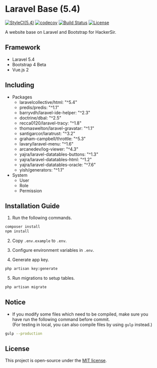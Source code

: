 # Laravel Base (5.4)
[![StyleCI(5.4)](https://styleci.io/repos/65561499/shield?branch=5.4)](https://styleci.io/repos/65561499)
[![codecov](https://codecov.io/gh/HackerSir/laravel-base/branch/5.4/graph/badge.svg)](https://codecov.io/gh/HackerSir/laravel-base)
[![Build Status](https://travis-ci.org/HackerSir/laravel-base.svg?branch=5.4)](https://travis-ci.org/HackerSir/laravel-base)
[![License](https://img.shields.io/github/license/HackerSir/laravel-base.svg)](https://raw.githubusercontent.com/HackerSir/laravel-base/master/LICENSE)

A website base on Laravel and Bootstrap for HackerSir.

## Framework
- Laravel 5.4
- Bootstrap 4 Beta
- Vue.js 2

## Including
- Packages
  - laravelcollective/html: "^5.4"
  - predis/predis: "^1.1"
  - barryvdh/laravel-ide-helper: "^2.3"
  - doctrine/dbal: "^2.5"
  - recca0120/laravel-tracy: "^1.8"
  - thomaswelton/laravel-gravatar: "^1.1"
  - santigarcor/laratrust: "^3.2"
  - graham-campbell/throttle: "^5.3"
  - lavary/laravel-menu: "^1.6"
  - arcanedev/log-viewer: "^4.3"
  - yajra/laravel-datatables-buttons: "^1.3"
  - yajra/laravel-datatables-html: "^1.2"
  - yajra/laravel-datatables-oracle: "^7.6"
  - yish/generators: "^1.1"
- System
  - User
  - Role
  - Permission

## Installation Guide
1. Run the following commands.
```bash
composer install  
npm install
```

2. Copy `.env.example` to `.env`.

3. Configure environment variables in `.env`.

4. Generate app key.
```bash
php artisan key:generate
```

5. Run migrations to setup tables.
```bash
php artisan migrate
```

## Notice
- If you modify some files which need to be compiled, make sure you have run the following command before commit.  
(For testing in local, you can also compile files by using `gulp` instead.)
```bash
gulp --production
```

## License
This project is open-source under the [MIT license](http://opensource.org/licenses/MIT).
